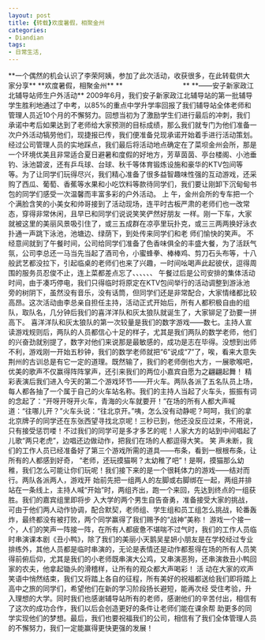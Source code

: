 ```yaml
---
layout: post
title: {转载}欢度暑假，相聚金州
categories:
- Diandian
tags:
- 日常生活, 
---
```

\*\*一个偶然的机会认识了李荣阿姨，参加了此次活动，收获很多，在此转载供大家分享\*\* \*\*欢度暑假，相聚金州\*\* \*\*                               \*\* \*\*——安子新家政江北辅导站师生户外活动\*\* 2009年6月，我们安子新家政江北辅导站的第一批辅导学生胜利地通过了中考，以85%的重点中学升学率回报了我们辅导站全体老师和管理人员近10个月的不懈努力。回想当初为了激励学生们进行最后的冲刺，我们承诺中考后如果达到了老师给大家预测的目标成绩，那么我们就专门为他们准备一次户外活动犒劳他们，现捷报已传，我们便准备兑现承诺开始着手进行活动策划。 经过公司管理人员的实地踩点，我们最后将活动地点确定在了菜坝金州会所，那是一个环境优美且非常适合夏日避暑和度假的好地方，芳草茵茵、亭台楼阁、小池垂钓、泳池碧波，还有乒乓球、台球、秋千等体育锻炼设施和豪华的KTV包间等等。为了让同学们玩得尽兴，我们精心准备了很多益智趣味性强的互动游戏，还采购了西瓜、葡萄、香蕉等水果和小吃饮料等款待同学们，我们要让刚卸下沉甸甸书包的同学们感受一次温馨而丰富多彩的户外活动。 上 午，金州会所的专车把一个个满脸含笑的小美女和帅哥接到了活动现场，连平时古板严肃的老师们也一改常态，穿得非常休闲，且早已和同学们说说笑笑俨然好朋友 一样。刚一下车，大家就被这里的美丽风景吸引住了，或三五成群在凉亭里玩扑克，或三三两两换好泳衣扑通一声跳下泳池，池塘边、绿荫下，到处传来同学们和老 师们愉快的笑声。 不 经意间就到了午餐时间，公司给同学们准备了色香味俱全的丰盛大餐，为了活跃气氛，公司李总还一马当先当起了酒司令，小蜜蜂拳、棒棒鸡、剪刀石头布等，十八 般武艺都没拉下，引起临桌的老师们也来了兴趣，一时间吆喝声此起彼伏，逗得周围的服务员忍俊不止，连上菜都差点忘了、、、、、、 午餐过后是公司安排的集体活动时间，由于凑巧停电，我们只得临时将原定在KTV包间举行的活动调整到游泳池旁的树阴下，虽然没有音乐，没有话筒，但同学们还是非常配合，大家情绪都比较高昂。这次活动由李总亲自担任主持，活动正式开始后，所有人都积极自由的组队，取队名，几分钟后我们的喜洋洋队和灰太狼队就诞生了，大家铆足了劲要一拼高下。 喜洋洋队和灰太狼队的第一次较量是我们的数字游戏——数七。主持人宣读游戏规则后，两队的人员都信心十足的样子，尤其是我们两队的数学老师，他们的兴奋劲就别提了，数字对他们来说那是最敏感的，成功是志在毕得。没想到出师不利，游戏刚一开始五秒钟，我们的数学老师就把“6”说成“7”了，唉，看来大意失荆州的古训总是有它一定的道理。既然输了，我们的老师倒也大方，一展歌喉吧，优美的歌声不仅赢得阵阵掌声，还引来我们的两位小嘉宾自愿为之翩翩起舞！ 精 彩表演后我们进入今天的第二个游戏环节——开火车。两队各派了五名队员上场，每人都各抽了一个属于自己的火车站名称。我们的主持人当起了火车头，振振有词 的念起了：“开呀开呀开火车，青海的火车就要开！”在场的所有人都大声喊道：“往哪儿开？”火车头说：“往北京开。”咦，怎么没有动静呢？呵呵，我们的拿 北京牌子的同学还在东张西望寻找北京呢！三秒已到，他还没反应过来，不用说，只有接受惩罚喽！不过我们的同学可是多才多艺的呢！人家大方的站到中间唱起了 儿歌“两只老虎”，边唱还边做动作，把我们在场的人都逗得大笑。 笑 声未断，我们的工作人员已经准备好了第三个游戏所需的道具——布条，看到一根根布条，让所有的人都感到好奇， “老师，还玩摸猫啊？太幼稚了吧”！是啊，摸猫那么幼稚，我们怎么可能让你们玩呢！我们接下来的是一个很耗体力的游戏——结对而行。两队各派两人，游戏开 始前先把一组两人的左脚或右脚绑在一起，两组并排站在一条线上，主持人喊“开始”时，两组齐出，跑一个来回，先达到终点的一组获胜。我们的嘉宾组里即将步 入大学的两个男生自告奋勇，准备接受大家的挑战，可由于他们两人动作协调，配合默契，老师组、学生组和员工组怎么挑战，轮番轰炸，最终都没有被打败，两个同学赢得了我们赐予的“战神”美称！ 游戏一个接一个，人们的笑声一阵接一阵，在所有人都疲惫不堪喘不过气时，我们的工作人员临时串演课本剧《丑小鸭》，除了我们的美丽小天鹅吴星妍小朋友是在学校经过专业排练外，其他人员都是临时串演的，无论是表情还是动作都惹得在场的所有人员笑得前俯后仰，尤其是我们的小老师既串演大公鸡，又串演恶狗，还串演救丑小鸭回家的农夫，他拿起锄头的滑稽样，让所有的观众都大声喝彩！ 活 动在大家的欢声笑语中悄然结束，我们又将踏上各自的征程，所有美好的祝福都送给我们即将踏上高中之旅的同学们，希望他们在新的学习阶段扬长避短，能再次经 受住考验，升入理想的大学。同时我们也感谢辅导站所有的老师，感谢他们的辛苦付出，相信有了这次的成功合作，我们以后会创造更好的条件让老师们能在课余帮 助更多的同学实现他们的梦想。最后，我们也要祝福我们的公司，相信有了我们全体管理人员的不懈努力，我们一定能赢得更快更强的发展！